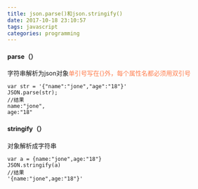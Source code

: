 ```yaml
---
title: json.parse()和json.stringify()
date: 2017-10-18 23:10:57
tags: javascript
categories: programming
---
```



#### parse（） ####

字符串解析为json对象<font color="#ff7f50">单引号写在{}外，每个属性名都必须用双引号</font>

	var str = '{"name":"jone","age":"18"}'
	JSON.parse(str);
	//结果
	name:"jone",
	age:"18"

#### stringify（） ####

对象解析成字符串

	var a = {name:"jone",age:"18"}
	JSON.stringify(a)
	//结果
	'{name:"jone",age:"18"}'
